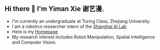 ## Hi there 👋 I'm Yiman Xie 谢艺漫. 

- I'm currently an undergraduate at Turing Class, Zhejiang University.
- I am a robotics researcher intern of the [Shanghai AI Lab](https://www.shlab.org.cn/)
- Here is my [Homepage](https://kuaikuaixym.github.io/)
- My research interest includes Robot Manipulation, Spatial Intelligence and Computer Vision.
  
<!--
**kuaikuaixym/kuaikuaixym** is a ✨ _special_ ✨ repository because its `README.md` (this file) appears on your GitHub profile.

Here are some ideas to get you started:

- 🔭 I’m currently working on ...
- 🌱 I’m currently learning ...
- 👯 I’m looking to collaborate on ...
- 🤔 I’m looking for help with ...
- 💬 Ask me about ...
- 📫 How to reach me: ...
- 😄 Pronouns: ...
- ⚡ Fun fact: ...
-->
